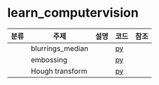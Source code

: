 # learn_computervision

| 분류 | 주제             | 설명 | 코드                                                       | 참조 |
| ---- | ---------------- | ---- | ---------------------------------------------------------- | ---- |
|      | blurrings_median |      | [py](./codes/blurrings_median.py)                          |      |
|      | embossing        |      | [py](./codes/embossings.py)                                |      |
|      | Hough transform  |      | [py](./codes/detect_straightlines_using_houghtransform.py) |      |
